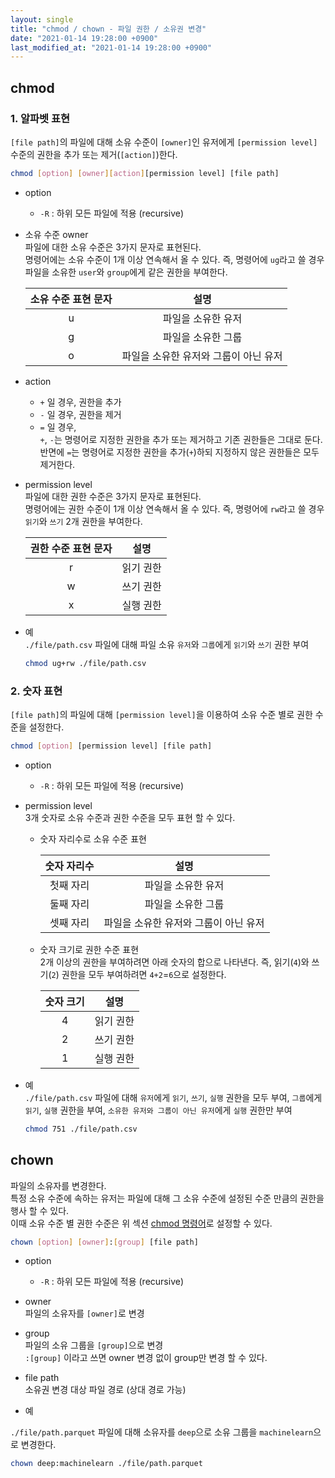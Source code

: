 ```yaml
---
layout: single
title: "chmod / chown - 파일 권한 / 소유권 변경"
date: "2021-01-14 19:28:00 +0900"
last_modified_at: "2021-01-14 19:28:00 +0900"
---
```


## chmod

### 1. 알파벳 표현

`[file path]`의 파일에 대해 소유 수준이 `[owner]`인 유저에게 `[permission level]` 수준의 권한을
추가 또는 제거(`[action]`)한다.

```bash
chmod [option] [owner][action][permission level] [file path]
```

* option
  * `-R` : 하위 모든 파일에 적용 (recursive)

* 소유 수준 owner<br/>
  파일에 대한 소유 수준은 3가지 문자로 표현된다.<br/>
  명령어에는 소유 수준이 1개 이상 연속해서 올 수 있다.
  즉, 명령어에 `ug`라고 쓸 경우 파일을 소유한 `user`와 `group`에게 같은 권한을 부여한다.

  |소유 수준 표현 문자|설명|
  |:---:|:---:|
  |u|파일을 소유한 유저|
  |g|파일을 소유한 그룹|
  |o|파일을 소유한 유저와 그룹이 아닌 유저|

* action
  * `+` 일 경우, 권한을 추가
  * `-` 일 경우, 권한을 제거
  * `=` 일 경우,<br/>
    `+`, `-`는 명령어로 지정한 권한을 추가 또는 제거하고 기존 권한들은 그대로 둔다.<br/>
    반면에 `=`는 명령어로 지정한 권한을 추가(`+`)하되 지정하지 않은 권한들은 모두 제거한다.

* permission level<br/>
  파일에 대한 권한 수준은 3가지 문자로 표현된다.<br/>
  명령어에는 권한 수준이 1개 이상 연속해서 올 수 있다.
  즉, 명령어에 `rw`라고 쓸 경우 `읽기`와 `쓰기` 2개 권한을 부여한다.

  |권한 수준 표현 문자|설명|
  |:---:|:---:|
  |r|읽기 권한|
  |w|쓰기 권한|
  |x|실행 권한|

* 예<br/>
  `./file/path.csv` 파일에 대해 파일 소유 `유저`와 `그룹`에게 `읽기`와 `쓰기` 권한 부여

  ```bash
  chmod ug+rw ./file/path.csv
  ```

### 2. 숫자 표현

`[file path]`의 파일에 대해 `[permission level]`을 이용하여 소유 수준 별로 권한 수준을 설정한다.

```bash
chmod [option] [permission level] [file path]
```

* option
  * `-R` : 하위 모든 파일에 적용 (recursive)

* permission level<br/>
  3개 숫자로 소유 수준과 권한 수준을 모두 표현 할 수 있다.
  * 숫자 자리수로 소유 수준 표현

    |숫자 자리수|설명|
    |:---:|:---:|
    |첫째 자리|파일을 소유한 유저|
    |둘째 자리|파일을 소유한 그룹|
    |셋째 자리|파일을 소유한 유저와 그룹이 아닌 유저|

  * 숫자 크기로 권한 수준 표현<br/>
    2개 이상의 권한을 부여하려면 아래 숫자의 합으로 나타낸다.
    즉, 읽기(`4`)와 쓰기(`2`) 권한을 모두 부여하려면 `4+2`=`6`으로 설정한다.

    |숫자 크기|설명|
    |:---:|:---:|
    |4|읽기 권한|
    |2|쓰기 권한|
    |1|실행 권한|

* 예<br/>
  `./file/path.csv` 파일에 대해 `유저`에게 `읽기`, `쓰기`, `실행` 권한을 모두 부여, `그룹`에게 `읽기`, `실행` 권한을 부여,
  `소유한 유저와 그룹이 아닌 유저`에게 `실행` 권한만 부여

  ```bash
  chmod 751 ./file/path.csv
  ```

## chown

파일의 소유자를 변경한다.<br/>
특정 소유 수준에 속하는 유저는 파일에 대해 그 소유 수준에 설정된 수준 만큼의 권한을 행사 할 수 있다.<br/>
이때 소유 수준 별 권한 수준은 위 섹션 [chmod 명령어](#chmod)로 설정할 수 있다.

```bash
chown [option] [owner]:[group] [file path]
```

* option
  * `-R` : 하위 모든 파일에 적용 (recursive)

* owner<br/>
  파일의 소유자를 `[owner]`로 변경

* group<br/>
  파일의 소유 그룹을 `[group]`으로 변경<br/>
  `:[group]` 이라고 쓰면 owner 변경 없이 group만 변경 할 수 있다.

* file path<br/>
  소유권 변경 대상 파일 경로 (상대 경로 가능)

* 예

`./file/path.parquet` 파일에 대해 소유자를 `deep`으로 소유 그룹을 `machinelearn`으로 변경한다.

```bash
chown deep:machinelearn ./file/path.parquet
```